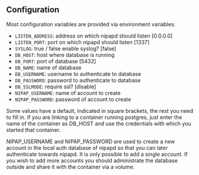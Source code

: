 ## Configuration

Most configuration variables are provided via environment variables.

- `LISTEN_ADDRESS`: address on which nipapd should listen [0.0.0.0]
- `LISTEN_PORT`: port on which nipapd should listen [1337]
- `SYSLOG`: true / false enable syslog? [false]
- `DB_HOST`: host where database is running
- `DB_PORT`: port of database [5432]
- `DB_NAME`: name of database
- `DB_USERNAME`: username to authenticate to database
- `DB_PASSWORD`: password to authenticate to database
- `DB_SSLMODE`: require ssl? [disable]
- `NIPAP_USERNAME`: name of account to create
- `NIPAP_PASSWORD`: password of account to create

Some values have a default, indicated in square brackets, the rest you need
to fill in. If you are linking to a container running postgres, just enter
the name of the container as DB_HOST and use the credentials with which you
started that container.

NIPAP_USERNAME and NIPAP_PASSWORD are used to create a new account in the local
auth database of nipapd so that you can later authenticate towards nipapd. It
is only possible to add a single account. If you wish to add more accounts
you should administrate the database outside and share it with the container
via a volume.
